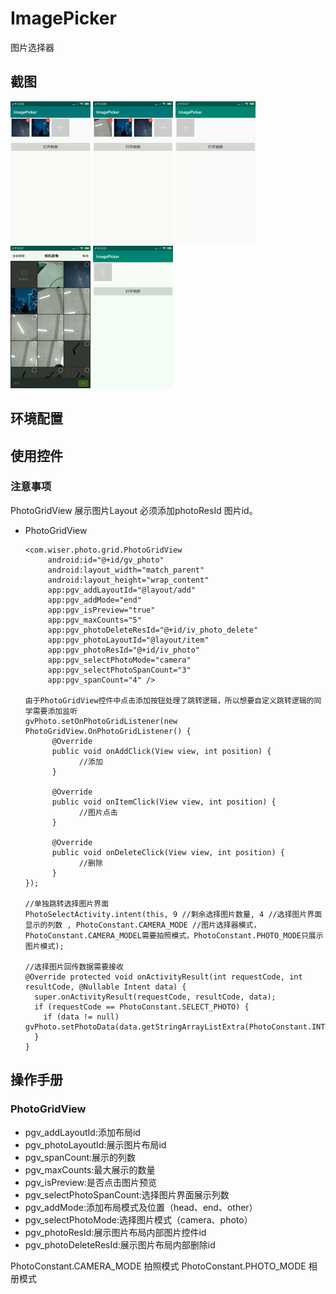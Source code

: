 # ImagePicker
图片选择器

## 截图
![images](https://github.com/Wiser-Wong/ImagePicker/blob/master/images/image_picker1.gif)
![images](https://github.com/Wiser-Wong/ImagePicker/blob/master/images/image_picker2.gif)
![images](https://github.com/Wiser-Wong/ImagePicker/blob/master/images/image_picker3.gif)
![images](https://github.com/Wiser-Wong/ImagePicker/blob/master/images/image_picker4.gif)
![images](https://github.com/Wiser-Wong/ImagePicker/blob/master/images/image_picker5.gif)

## 环境配置

## 使用控件
### 注意事项
  PhotoGridView 展示图片Layout 必须添加photoResId 图片id。

  * PhotoGridView
  
        <com.wiser.photo.grid.PhotoGridView
             android:id="@+id/gv_photo"
             android:layout_width="match_parent"
             android:layout_height="wrap_content"
             app:pgv_addLayoutId="@layout/add"
             app:pgv_addMode="end"
             app:pgv_isPreview="true"
             app:pgv_maxCounts="5"
             app:pgv_photoDeleteResId="@+id/iv_photo_delete"
             app:pgv_photoLayoutId="@layout/item"
             app:pgv_photoResId="@+id/iv_photo"
             app:pgv_selectPhotoMode="camera"
             app:pgv_selectPhotoSpanCount="3"
             app:pgv_spanCount="4" />
  
        由于PhotoGridView控件中点击添加按钮处理了跳转逻辑，所以想要自定义跳转逻辑的同学需要添加监听
        gvPhoto.setOnPhotoGridListener(new PhotoGridView.OnPhotoGridListener() {
              @Override
              public void onAddClick(View view, int position) {
                    //添加
              }

              @Override
              public void onItemClick(View view, int position) {
                    //图片点击
              }

              @Override
              public void onDeleteClick(View view, int position) {
                    //删除
              }
        });
        
        //单独跳转选择图片界面
        PhotoSelectActivity.intent(this, 9 //剩余选择图片数量, 4 //选择图片界面显示的列数 , PhotoConstant.CAMERA_MODE //图片选择器模式，PhotoConstant.CAMERA_MODEL需要拍照模式，PhotoConstant.PHOTO_MODE只展示图片模式);
  
        //选择图片回传数据需要接收
        @Override protected void onActivityResult(int requestCode, int resultCode, @Nullable Intent data) {
          super.onActivityResult(requestCode, resultCode, data);
          if (requestCode == PhotoConstant.SELECT_PHOTO) {
            if (data != null) gvPhoto.setPhotoData(data.getStringArrayListExtra(PhotoConstant.INTENT_SELECT_PHOTO_KEY));
          }
        }
  
## 操作手册

### PhotoGridView
* pgv_addLayoutId:添加布局id
* pgv_photoLayoutId:展示图片布局id
* pgv_spanCount:展示的列数
* pgv_maxCounts:最大展示的数量
* pgv_isPreview:是否点击图片预览
* pgv_selectPhotoSpanCount:选择图片界面展示列数
* pgv_addMode:添加布局模式及位置（head、end、other）
* pgv_selectPhotoMode:选择图片模式（camera、photo）
* pgv_photoResId:展示图片布局内部图片控件id
* pgv_photoDeleteResId:展示图片布局内部删除id

PhotoConstant.CAMERA_MODE 拍照模式
PhotoConstant.PHOTO_MODE 相册模式
        
